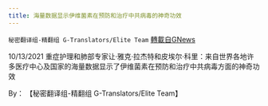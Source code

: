 ```yaml
---
title: 海量数据显示伊维菌素在预防和治疗中共病毒的神奇功效
---
```

`秘密翻译组-精翻组 G-Translators/Elite Team` [轉載自GNews](https://gnews.org/zh-hans/1601468/)

10/13/2021 重症护理和肺部专家让·雅克·拉杰特和皮埃尔·科里：来自世界各地许多医疗中心及国家的海量数据显示了伊维菌素在预防和治疗中共病毒方面的神奇功效

By： 【秘密翻译组-精翻组 G-Translators/Elite Team】
